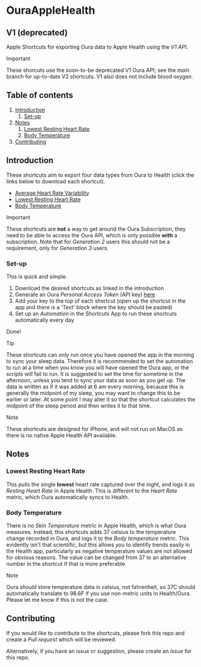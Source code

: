 # OuraAppleHealth
## V1 (deprecated)

Apple Shortcuts for exporting Oura data to Apple Health using the _V1 API_.

> [!IMPORTANT]
> These shorcuts use the soon-to-be deprecated V1 Oura API; see the _main_ branch for up-to-date V2 shortcuts. V1 also does not include blood oxygen.

## Table of contents
1. [Introduction](#introduction)
    1. [Set-up](#set-up) 
2. [Notes](#notes)
    1. [Lowest Resting Heart Rate](#rhr)
    2. [Body Temperature](#temp)
3. [Contributing](#contributing)

## Introduction <a name="introduction"></a>
These shortcuts aim to export four data types from Oura to Health (click the links below to download each shortcut).
- [Average Heart Rate Variability](https://www.icloud.com/shortcuts/d6378e0918094124b2bfc0cd2e818aec)
- [Lowest Resting Heart Rate](https://www.icloud.com/shortcuts/f2d51df1c47041958923c53329ec5c13)
- [Body Temperature](https://www.icloud.com/shortcuts/84eb63dad918427884cf74dd81cf5801)

> [!IMPORTANT]
> These shortcuts are **not** a way to get around the Oura Subscription, they need to be able to access the Oura API, which is only possible **with** a subscription. Note that for *Generation 2* users this should not be a requirement, only for *Generation 3* users.

### Set-up <a name="set-up"></a>
This is quick and simple.
1. Download the desired shortcuts as linked in the introduction
2. Generate an Oura _Personal Access Token_ (API key) [here](https://cloud.ouraring.com/personal-access-tokens)
3. Add your key to the top of each shortcut (open up the shortcut in the app and there is a 'Text' block where the key should be pasted)
4. Set up an _Automation_ in the Shortcuts App to run these shortcuts automatically every day

Done!

> [!TIP]
> These shortcuts can only run once you have opened the app in the morning to sync your sleep data. Therefore it is recommended to set the automation to run at a time when you know you will have opened the Oura app, or the scripts will fail to run. It is suggested to set the time for sometime in the afternoon, unless you tend to sync your data as soon as you get up. The data is written as if it was added at 6 am every morning, because this is generally the midpoint of my sleep, you may want to change this to be earlier or later. At some point I may alter it so that the shortcut calculates the midpoint of the sleep period and then writes it to that time.

> [!NOTE]
> These shortcuts are designed for iPhone, and will not run on MacOS as there is no native Apple Health API available.

## Notes <a name="notes"></a>

### Lowest Resting Heart Rate <a name="rhr"></a>

This pulls the single **lowest** heart rate captured over the night, and logs it as _Resting Heart Rate_ in Apple Health. This is different to the _Heart Rate_ metric, which Oura automatically syncs to Health.

### Body Temperature <a name="temp"></a>

There is no _Skin Temperature_ metric in Apple Health, which is what Oura measures. Instead, this shortcuts adds 37 celsius to the temperature change recorded in Oura, and logs it to the _Body temperature_ metric. This evidently isn't that scientific, but this allows you to identify trends easily in the Health app, particularly as negative temperature values are not allowed for obvious reasons. The value can be changed from 37 to an alternative number in the shortcut if that is more preferable.

> [!NOTE]
> Oura _should_ store temperature data in celsius, not fahrenheit, so 37C should automatically translate to 98.6F if you use non-metric units in Health/Oura. Please let me know if this is not the case.

## Contributing <a name="contributing"></a>

If you would like to contribute to the shortcuts, please fork this repo and create a _Pull request_ which will be reviewed.

Alternatively, if you have an issue or suggestion, please create an _Issue_ for this repo.
